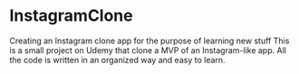 # InstagramClone
Creating an Instagram clone app for the purpose of learning new stuff
This is a small project on Udemy that clone a MVP of an Instagram-like app. All the code is written in an organized way and easy to learn.
